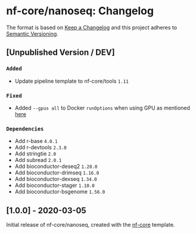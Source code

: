 # nf-core/nanoseq: Changelog

The format is based on [Keep a Changelog](https://keepachangelog.com/en/1.0.0/)
and this project adheres to [Semantic Versioning](https://semver.org/spec/v2.0.0.html).

## [Unpublished Version / DEV]

### `Added`

* Update pipeline template to nf-core/tools `1.11`

### `Fixed`

* Added `--gpus all` to Docker `runOptions` when using GPU as mentioned [here](https://github.com/docker/compose/issues/6691#issuecomment-514429646)

### `Dependencies`

* Add r-base `4.0.1`
* Add r-devtools `2.3.0`
* Add stringtie `2.0`
* Add subread `2.0.1`
* Add bioconductor-deseq2 `1.28.0`
* Add bioconductor-drimseq `1.16.0`
* Add bioconductor-dexseq `1.34.0`
* Add bioconductor-stager `1.10.0`
* Add bioconductor-bsgenome `1.56.0`

## [1.0.0] - 2020-03-05

Initial release of nf-core/nanoseq, created with the [nf-core](http://nf-co.re/) template.

